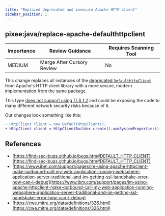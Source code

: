 ```yaml
---
title: "Replaced deprecated and insecure Apache HTTP client"
sidebar_position: 1
---
```


## pixee:java/replace-apache-defaulthttpclient

| Importance | Review Guidance            | Requires Scanning Tool |
| ---------- | -------------------------- | ---------------------- |
| MEDIUM     | Merge After Cursory Review | No                     |

This change replaces all instances of the [deprecated `DefaultHttpClient`](https://hc.apache.org/httpcomponents-client-4.5.x/current/httpclient/apidocs/org/apache/http/impl/client/DefaultHttpClient.html) from Apache's HTTP client library with a more secure, modern implementation from the same package.

This type [does not support using TLS 1.2](https://find-sec-bugs.github.io/bugs.htm#DEFAULT_HTTP_CLIENT) and could be exposing the code to many different network security risks because of it.

Our changes look something like this:

```diff
- HttpClient client = new DefaultHttpClient();
+ HttpClient client = HttpClientBuilder.create().useSystemProperties().build();
```

## References

- [https://find-sec-bugs.github.io/bugs.htm#DEFAULT_HTTP_CLIENT](https://find-sec-bugs.github.io/bugs.htm#DEFAULT_HTTP_CLIENT)
- [https://www.ibm.com/support/pages/im-using-apache-httpclient-make-outbound-call-my-web-application-running-websphere-application-server-traditional-and-im-getting-ssl-handshake-error-how-can-i-debug](https://www.ibm.com/support/pages/im-using-apache-httpclient-make-outbound-call-my-web-application-running-websphere-application-server-traditional-and-im-getting-ssl-handshake-error-how-can-i-debug)
- [https://cwe.mitre.org/data/definitions/326.html](https://cwe.mitre.org/data/definitions/326.html)
